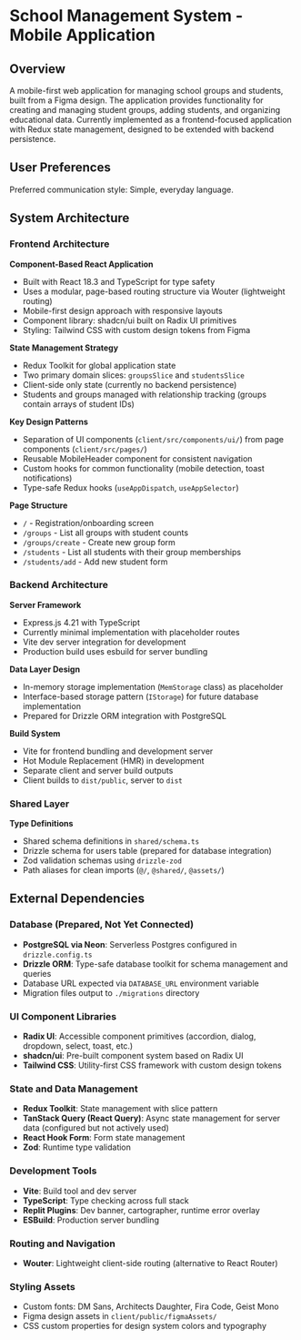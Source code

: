 # School Management System - Mobile Application

## Overview

A mobile-first web application for managing school groups and students, built from a Figma design. The application provides functionality for creating and managing student groups, adding students, and organizing educational data. Currently implemented as a frontend-focused application with Redux state management, designed to be extended with backend persistence.

## User Preferences

Preferred communication style: Simple, everyday language.

## System Architecture

### Frontend Architecture

**Component-Based React Application**
- Built with React 18.3 and TypeScript for type safety
- Uses a modular, page-based routing structure via Wouter (lightweight routing)
- Mobile-first design approach with responsive layouts
- Component library: shadcn/ui built on Radix UI primitives
- Styling: Tailwind CSS with custom design tokens from Figma

**State Management Strategy**
- Redux Toolkit for global application state
- Two primary domain slices: `groupsSlice` and `studentsSlice`
- Client-side only state (currently no backend persistence)
- Students and groups managed with relationship tracking (groups contain arrays of student IDs)

**Key Design Patterns**
- Separation of UI components (`client/src/components/ui/`) from page components (`client/src/pages/`)
- Reusable MobileHeader component for consistent navigation
- Custom hooks for common functionality (mobile detection, toast notifications)
- Type-safe Redux hooks (`useAppDispatch`, `useAppSelector`)

**Page Structure**
- `/` - Registration/onboarding screen
- `/groups` - List all groups with student counts
- `/groups/create` - Create new group form
- `/students` - List all students with their group memberships
- `/students/add` - Add new student form

### Backend Architecture

**Server Framework**
- Express.js 4.21 with TypeScript
- Currently minimal implementation with placeholder routes
- Vite dev server integration for development
- Production build uses esbuild for server bundling

**Data Layer Design**
- In-memory storage implementation (`MemStorage` class) as placeholder
- Interface-based storage pattern (`IStorage`) for future database implementation
- Prepared for Drizzle ORM integration with PostgreSQL

**Build System**
- Vite for frontend bundling and development server
- Hot Module Replacement (HMR) in development
- Separate client and server build outputs
- Client builds to `dist/public`, server to `dist`

### Shared Layer

**Type Definitions**
- Shared schema definitions in `shared/schema.ts`
- Drizzle schema for users table (prepared for database integration)
- Zod validation schemas using `drizzle-zod`
- Path aliases for clean imports (`@/`, `@shared/`, `@assets/`)

## External Dependencies

### Database (Prepared, Not Yet Connected)
- **PostgreSQL via Neon**: Serverless Postgres configured in `drizzle.config.ts`
- **Drizzle ORM**: Type-safe database toolkit for schema management and queries
- Database URL expected via `DATABASE_URL` environment variable
- Migration files output to `./migrations` directory

### UI Component Libraries
- **Radix UI**: Accessible component primitives (accordion, dialog, dropdown, select, toast, etc.)
- **shadcn/ui**: Pre-built component system based on Radix UI
- **Tailwind CSS**: Utility-first CSS framework with custom design tokens

### State and Data Management
- **Redux Toolkit**: State management with slice pattern
- **TanStack Query (React Query)**: Async state management for server data (configured but not actively used)
- **React Hook Form**: Form state management
- **Zod**: Runtime type validation

### Development Tools
- **Vite**: Build tool and dev server
- **TypeScript**: Type checking across full stack
- **Replit Plugins**: Dev banner, cartographer, runtime error overlay
- **ESBuild**: Production server bundling

### Routing and Navigation
- **Wouter**: Lightweight client-side routing (alternative to React Router)

### Styling Assets
- Custom fonts: DM Sans, Architects Daughter, Fira Code, Geist Mono
- Figma design assets in `client/public/figmaAssets/`
- CSS custom properties for design system colors and typography
